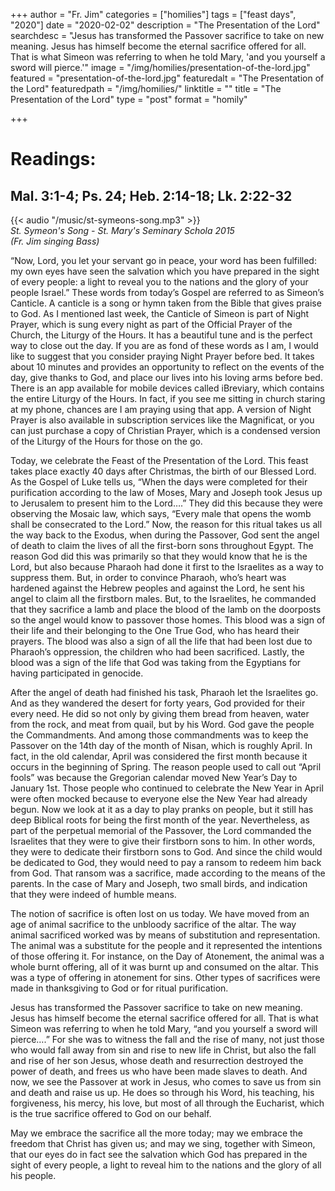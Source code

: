 +++
author = "Fr. Jim"
categories = ["homilies"]
tags = ["feast days", "2020"]
date = "2020-02-02"
description = "The Presentation of the Lord"
searchdesc = "Jesus has transformed the Passover sacrifice to take on new meaning. Jesus has himself become the eternal sacrifice offered for all. That is what Simeon was referring to when he told Mary, 'and you yourself a sword will pierce.'"
image = "/img/homilies/presentation-of-the-lord.jpg"
featured = "presentation-of-the-lord.jpg"
featuredalt = "The Presentation of the Lord"
featuredpath = "/img/homilies/"
linktitle = ""
title = "The Presentation of the Lord"
type = "post"
format = "homily"

+++

# Readings:
## Mal. 3:1-4; Ps. 24; Heb. 2:14-18; Lk. 2:22-32

{{< audio "/music/st-symeons-song.mp3" >}}  
*St. Symeon's Song - St. Mary's Seminary Schola 2015*  
*(Fr. Jim singing Bass)*

“Now, Lord, you let your servant go in peace, your word has been fulfilled: my own eyes have seen the salvation which you have prepared in the sight of every people: a light to reveal you to the nations and the glory of your people Israel.” These words from today’s Gospel are referred to as Simeon’s Canticle. A canticle is a song or hymn taken from the Bible that gives praise to God. As I mentioned last week, the Canticle of Simeon is part of Night Prayer, which is sung every night as part of the Official Prayer of the Church, the Liturgy of the Hours. It has a beautiful tune and is the perfect way to close out the day. If you are as fond of these words as I am, I would like to suggest that you consider praying Night Prayer before bed. It takes about 10 minutes and provides an opportunity to reflect on the events of the day, give thanks to God, and place our lives into his loving arms before bed. There is an app available for mobile devices called iBreviary, which contains the entire Liturgy of the Hours. In fact, if you see me sitting in church staring at my phone, chances are I am praying using that app. A version of Night Prayer is also available in subscription services like the Magnificat, or you can just purchase a copy of Christian Prayer, which is a condensed version of the Liturgy of the Hours for those on the go.

Today, we celebrate the Feast of the Presentation of the Lord. This feast takes place exactly 40 days after Christmas, the birth of our Blessed Lord. As the Gospel of Luke tells us, “When the days were completed for their purification according to the law of Moses, Mary and Joseph took Jesus up to Jerusalem to present him to the Lord….”  They did this because they were observing the Mosaic law, which says, “Every male that opens the womb shall be consecrated to the Lord.” Now, the reason for this ritual takes us all the way back to the Exodus, when during the Passover, God sent the angel of death to claim the lives of all the first-born sons throughout Egypt. The reason God did this was primarily so that they would know that he is the Lord, but also because Pharaoh had done it first to the Israelites as a way to suppress them. But, in order to convince Pharaoh, who’s heart was hardened against the Hebrew peoples and against the Lord, he sent his angel to claim all the firstborn males. But, to the Israelites, he commanded that they sacrifice a lamb and place the blood of the lamb on the doorposts so the angel would know to passover those homes. This blood was a sign of their life and their belonging to the One True God, who has heard their prayers. The blood was also a sign of all the life that had been lost due to Pharaoh’s oppression, the children who had been sacrificed. Lastly, the blood was a sign of the life that God was taking from the Egyptians for having participated in genocide.

After the angel of death had finished his task, Pharaoh let the Israelites go. And as they wandered the desert for forty years, God provided for their every need. He did so not only by giving them bread from heaven, water from the rock, and meat from quail, but by his Word. God gave the people the Commandments. And among those commandments was to keep the Passover on the 14th day of the month of Nisan, which is roughly April. In fact, in the old calendar, April was considered the first month because it occurs in the beginning of Spring. The reason people used to call out “April fools” was because the Gregorian calendar moved New Year’s Day to January 1st. Those people who continued to celebrate the New Year in April were often mocked because to everyone else the New Year had already begun. Now we look at it as a day to play pranks on people, but it still has deep Biblical roots for being the first month of the year. Nevertheless, as part of the perpetual memorial of the Passover, the Lord commanded the Israelites that they were to give their firstborn sons to him. In other words, they were to dedicate their firstborn sons to God. And since the child would be dedicated to God, they would need to pay a ransom to redeem him back from God. That ransom was a sacrifice, made according to the means of the parents. In the case of Mary and Joseph, two small birds, and indication that they were indeed of humble means.

The notion of sacrifice is often lost on us today. We have moved from an age of animal sacrifice to the unbloody sacrifice of the altar. The way animal sacrificed worked was by means of substitution and representation. The animal was a substitute for the people and it represented the intentions of those offering it. For instance, on the Day of Atonement, the animal was a whole burnt offering, all of it was burnt up and consumed on the altar. This was a type of offering in atonement for sins. Other types of sacrifices were made in thanksgiving to God or for ritual purification.

Jesus has transformed the Passover sacrifice to take on new meaning. Jesus has himself become the eternal sacrifice offered for all. That is what Simeon was referring to when he told Mary, “and you yourself a sword will pierce….” For she was to witness the fall and the rise of many, not just those who would fall away from sin and rise to new life in Christ, but also the fall and rise of her son Jesus, whose death and resurrection destroyed the power of death, and frees us who have been made slaves to death. And now, we see the Passover at work in Jesus, who comes to save us from sin and death and raise us up. He does so through his Word, his teaching, his forgiveness, his mercy, his love, but most of all through the Eucharist, which is the true sacrifice offered to God on our behalf.

May we embrace the sacrifice all the more today; may we embrace the freedom that Christ has given us; and may we sing, together with Simeon, that our eyes do in fact see the salvation which God has prepared in the sight of every people, a light to reveal him to the nations and the glory of all his people.